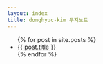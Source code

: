 ```yaml
---
layout: index
title: donghyuc-kim 무지노트
---
```


<ul class="posts">
	{% for post in site.posts %}
		<li>
			<a href=".{{ post.url }}">{{ post.title }}</a>
		</li>
	{% endfor %}
</ul> 
